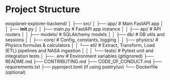 # Project Structure

exoplanet-explorer-backend/
│
├── src/
│   ├── app/                  # Main FastAPI app
│   │   ├── __init__.py
│   │   ├── main.py           # FastAPI app instance
│   │   ├── api/              # API routers
│   │   ├── models/           # SQLAlchemy models
│   │   ├── db/               # DB utils and sessions
│   │   ├── core/             # Config, constants, logging
│   │   ├── physics/          # Physics formulas & calculators
│   │   └── etl/              # Extract, Transform, Load (ETL) pipelines and NASA ingestion
│   │
│   └── tests/                # Pytest unit and integration tests
│
├── .env                      # Environment variables (gitignored)
├── README.md
├── CONTRIBUTING.md
├── CODE_OF_CONDUCT.md
├── requirements.txt
├── pyproject.toml (if using poetry/uv)
└── Dockerfile (optional)
